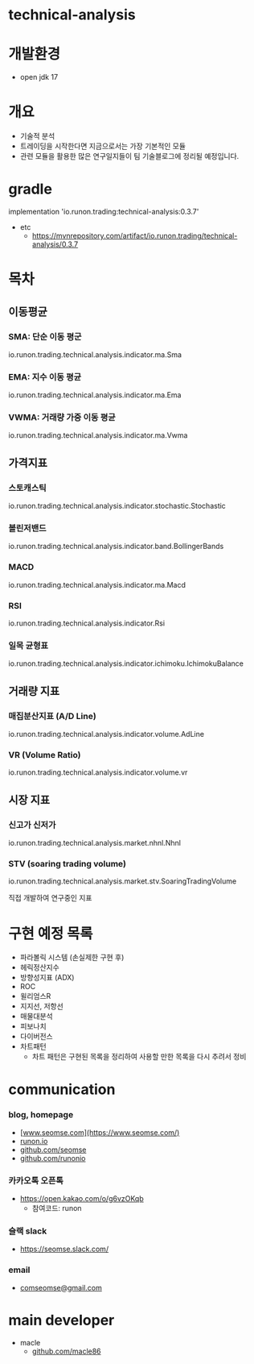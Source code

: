 # technical-analysis

# 개발환경
- open jdk 17

# 개요
 - 기술적 분석
 - 트레이딩을 시작한다면 지금으로서는 가장 기본적인 모듈
 - 관련 모듈을 활용한 많은 연구일지들이 팀 기술블로그에 정리될 예정입니다.
 
# gradle
implementation 'io.runon.trading:technical-analysis:0.3.7'
- etc
    - https://mvnrepository.com/artifact/io.runon.trading/technical-analysis/0.3.7

# 목차
## 이동평균
### SMA: 단순 이동 평군 
io.runon.trading.technical.analysis.indicator.ma.Sma
### EMA: 지수 이동 평균
io.runon.trading.technical.analysis.indicator.ma.Ema
### VWMA: 거래량 가중 이동 평균
io.runon.trading.technical.analysis.indicator.ma.Vwma

## 가격지표
### 스토캐스틱
io.runon.trading.technical.analysis.indicator.stochastic.Stochastic
### 볼린저밴드
io.runon.trading.technical.analysis.indicator.band.BollingerBands
### MACD
io.runon.trading.technical.analysis.indicator.ma.Macd
### RSI
io.runon.trading.technical.analysis.indicator.Rsi
### 일목 균형표
io.runon.trading.technical.analysis.indicator.ichimoku.IchimokuBalance

## 거래량 지표
### 매집분산지표 (A/D Line)
io.runon.trading.technical.analysis.indicator.volume.AdLine
### VR (Volume Ratio)
io.runon.trading.technical.analysis.indicator.volume.vr

## 시장 지표
### 신고가 신저가 
io.runon.trading.technical.analysis.market.nhnl.Nhnl
### STV (soaring trading volume)
io.runon.trading.technical.analysis.market.stv.SoaringTradingVolume

직접 개발하여 연구중인 지표

# 구현 예정 목록
- 파라볼릭 시스템 (손실제한 구현 후)
- 헤릭정산지수
- 방향성지표 (ADX)
- ROC
- 윌리엄스R
- 지지선, 저항선
- 매물대분석
- 피보나치
- 다이버전스
- 차트패턴
  - 차트 패턴은 구현된 목록을 정리하여 사용할 만한 목록을 다시 추려서 정비


# communication
### blog, homepage
- [www.seomse.com](https://www.seomse.com/)
- [runon.io](https://runon.io)
- [github.com/seomse](https://github.com/seomse)
- [github.com/runonio](https://github.com/runonio)

### 카카오톡 오픈톡
 - https://open.kakao.com/o/g6vzOKqb
     - 참여코드: runon
### 슬랙 slack
- https://seomse.slack.com/

### email
 - comseomse@gmail.com
 
# main developer
 - macle
    -  [github.com/macle86](https://github.com/macle86)

